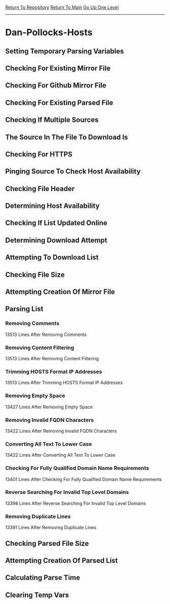 [Return To Repository](https://github.com/deathbybandaid/piholeparser/)
[Return To Main](https://github.com/deathbybandaid/piholeparser/blob/master/RecentRunLogs/Mainlog.md)
[Go Up One Level](https://github.com/deathbybandaid/piholeparser/blob/master/RecentRunLogs/TopLevelScripts/30-Processing-Blacklists.md)
____________________________________
# Dan-Pollocks-Hosts
## Setting Temporary Parsing Variables
## Checking For Existing Mirror File
## Checking For Github Mirror File
## Checking For Existing Parsed File
## Checking If Multiple Sources
## The Source In The File To Download Is
## Checking For HTTPS
## Pinging Source To Check Host Availability
## Checking File Header
## Determining Host Availability
## Checking If List Updated Online
## Determining Download Attempt
## Attempting To Download List
## Checking File Size
## Attempting Creation Of Mirror File
## Parsing List
### Removing Comments
13513 Lines After Removing Comments
### Removing Content Filtering
13513 Lines After Removing Content Filtering
### Trimming HOSTS Format IP Addresses
13513 Lines After Trimming HOSTS Format IP Addresses
### Removing Empty Space
13427 Lines After Removing Empty Space
### Removing Invalid FQDN Characters
13422 Lines After Removing Invalid FQDN Characters
### Converting All Text To Lower Case
13422 Lines After Converting All Text To Lower Case
### Checking For Fully Qualified Domain Name Requirements
13401 Lines After Checking For Fully Qualified Domain Name Requirements
### Reverse Searching For Invalid Top Level Domains
13398 Lines After Reverse Searching For Invalid Top Level Domains
### Removing Duplicate Lines
13391 Lines After Removing Duplicate Lines
## Checking Parsed File Size
## Attempting Creation Of Parsed List
## Calculating Parse Time
## Clearing Temp Vars
